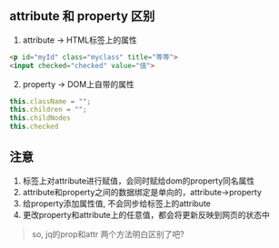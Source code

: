 ## attribute 和 property 区别
1. attribute -> HTML标签上的属性
``` html
<p id="myId" class="myclass" title="等等">
<input checked="checked" value="值">
```
2. property -> DOM上自带的属性
``` js
this.className = "";
this.children = "";
this.childNodes
this.checked
```
## 注意
1. 标签上对attribute进行赋值，会同时赋给dom的property同名属性 
2. attribute和property之间的数据绑定是单向的，attribute->property
3. 给property添加属性值, 不会同步给标签上的attribute
4. 更改property和attribute上的任意值，都会将更新反映到网页的状态中
> so, jq的prop和attr 两个方法明白区别了吧?

